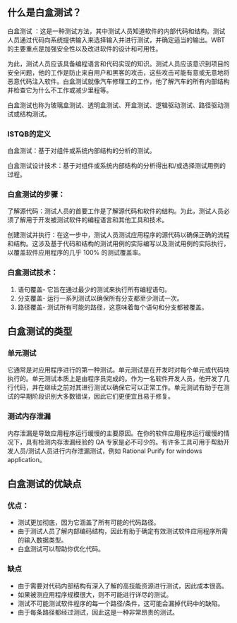 ## 什么是白盒测试？

白盒测试 ：这是一种测试方法，其中测试人员知道软件的内部代码和结构。测试人员通过代码向系统提供输入来选择输入并进行测试，并确定适当的输出。WBT的主要重点是加强安全性以及改进软件的设计和可用性。

为此，测试人员应该具备编程语言和代码实现的知识。测试人员应该意识到项目的安全问题，他的工作是防止来自用户和黑客的攻击，这些攻击可能有意或无意地将恶意代码注入软件。白盒测试就像汽车修理工的工作，他了解汽车的所有内部结构并检查它为什么不工作或减少里程等。

白盒测试也称为玻璃盒测试、透明盒测试、开盒测试、逻辑驱动测试、路径驱动测试或结构测试。

### ISTQB的定义

白盒测试：基于对组件或系统内部结构的分析的测试。

白盒测试设计技术：基于对组件或系统内部结构的分析得出和/或选择测试用例的过程。

### 白盒测试的步骤：

了解源代码：测试人员的首要工作是了解源代码和软件的结构。为此，测试人员必须了解用于开发被测试软件的编程语言和其他工具和技术。

创建测试并执行：在这一步中，测试人员测试应用程序的源代码以确保正确的流程和结构。这涉及基于代码和结构的测试用例的实际编写以及测试用例的实际执行，以覆盖软件应用程序的几乎 100% 的测试覆盖率。

### 白盒测试技术：

1.  语句覆盖- 它旨在通过最少的测试来执行所有编程语句。
2.  分支覆盖- 运行一系列测试以确保所有分支都至少测试一次。
3.  路径覆盖- 测试所有可能的路径，这意味着每个语句和分支都被覆盖。

## 白盒测试的类型

### 单元测试

它通常是对应用程序进行的第一种测试。单元测试是在开发时对每个单元或代码块执行的。单元测试本质上是由程序员完成的。作为一名软件开发人员，他开发了几行代码，并在继续之前对其进行测试以确保它可以正常工作。单元测试有助于在测试的早期阶段识别大多数错误，因此它们更便宜且易于修复。

### 测试内存泄漏

内存泄漏是导致应用程序运行缓慢的主要原因。在你的软件应用程序运行缓慢的情况下，具有检测内存泄漏经验的 QA 专家是必不可少的。有许多工具可用于帮助开发人员/测试人员进行内存泄漏测试，例如 Rational Purify for windows application。

## 白盒测试的优缺点

### 优点：

-   测试更加彻底，因为它涵盖了所有可能的代码路径。
-   由于测试人员了解内部编码结构，因此有助于确定有效测试软件应用程序所需的输入数据类型。
-   白盒测试可以帮助你优化代码。

### 缺点

-   由于需要对代码内部结构有深入了解的高技能资源进行测试，因此成本很高。
-   如果被测应用程序规模很大，则不可能进行详尽的测试。
-   测试不可能测试软件程序的每一个路径/条件，这可能会漏掉代码中的缺陷。
-   由于每条路径都经过测试，因此这是一种非常昂贵的测试。